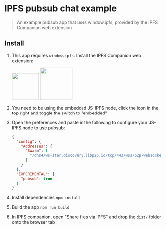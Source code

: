 # IPFS pubsub chat example

> An example pubsub app that uses window.ipfs, provided by the IPFS Companion web extension

## Install

1. This app requires `window.ipfs`. Install the IPFS Companion web extension:

    <a href="https://addons.mozilla.org/en-US/firefox/addon/ipfs-companion/" title="Get the add-on"><img width="86" src="https://blog.mozilla.org/addons/files/2015/11/AMO-button_1.png" /></a> <a href="https://chrome.google.com/webstore/detail/ipfs-companion/nibjojkomfdiaoajekhjakgkdhaomnch" title="Get the extension"><img width="103" src="https://developer.chrome.com/webstore/images/ChromeWebStore_BadgeWBorder_v2_206x58.png" /></a>

2. You need to be using the embedded JS-IPFS node, click the icon in the top right and toggle the switch to "embedded"
3. Open the preferences and paste in the following to configure your JS-IPFS node to use pubsub:

    ```json
    {
      "config": {
        "Addresses": {
          "Swarm": [
            "/dns4/ws-star.discovery.libp2p.io/tcp/443/wss/p2p-websocket-star"
          ]
        }
      },
      "EXPERIMENTAL": {
        "pubsub": true
      }
    }
    ```

4. Install dependencies `npm install`
5. Build the app `npm run build`
6. In IPFS companion, open "Share files via IPFS" and drop the `dist/` folder onto the browser tab
